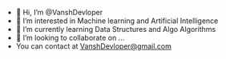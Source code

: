 - 👋 Hi, I’m @VanshDevloper
- 👀 I’m interested in Machine learning and Artificial Intelligence
- 🌱 I’m currently learning Data Structures and Algo Algorithms
- 💞️ I’m looking to collaborate on ...
- You can contact at VanshDevloper@gmail.com 


<!---
VanshDevloper/VanshDevloper is a ✨ special ✨ repository because its `README.md` (this file) appears on your GitHub profile.
You can click the Preview link to take a look at your changes.
--->
